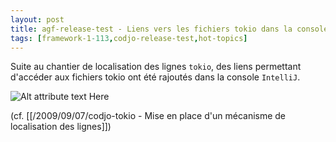 ```yaml
---
layout: post
title: agf-release-test - Liens vers les fichiers tokio dans la console
tags: [framework-1-113,codjo-release-test,hot-topics]
---
```

Suite au chantier de localisation des lignes ```tokio```, des liens permettant d'accéder aux fichiers tokio ont été rajoutés dans la console ```IntelliJ```.

![Alt attribute text Here](attachments/origineLigneIDEA.JPG|thumbnail)

(cf. [[/2009/09/07/codjo-tokio - Mise en place d'un mécanisme de localisation des lignes]])
